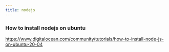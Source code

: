 ```yaml
---
title: nodejs
---
```


### How to install nodejs on ubuntu 

https://www.digitalocean.com/community/tutorials/how-to-install-node-js-on-ubuntu-20-04

